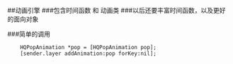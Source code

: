 ##动画引擎
###包含时间函数 和 动画类
###以后还要丰富时间函数，以及更好的面向对象

###简单的调用
```
    HQPopAnimation *pop = [HQPopAnimation pop];
    [sender.layer addAnimation:pop forKey:nil];
```
